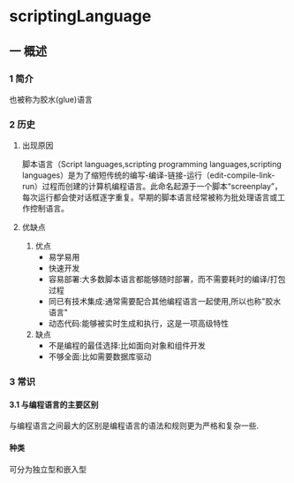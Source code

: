 # scriptingLanguage
## 一 概述
### 1 简介
也被称为胶水(glue)语言
### 2 历史
1. 出现原因
        
    脚本语言（Script languages,scripting programming languages,scripting languages）是为了缩短传统的编写-编译-链接-运行（edit-compile-link-run）过程而创建的计算机编程语言。此命名起源于一个脚本“screenplay”，每次运行都会使对话框逐字重复。早期的脚本语言经常被称为批处理语言或工作控制语言。
2. 优缺点
    1. 优点
        - 易学易用
        - 快速开发
        - 容易部署:大多数脚本语言都能够随时部署，而不需要耗时的编译/打包过程
        - 同已有技术集成:通常需要配合其他编程语言一起使用,所以也称"胶水语言"
        - 动态代码:能够被实时生成和执行，这是一项高级特性
    2. 缺点
        - 不是编程的最佳选择:比如面向对象和组件开发
        - 不够全面:比如需要数据库驱动

### 3 常识
#### 3.1 与编程语言的主要区别
与编程语言之间最大的区别是编程语言的语法和规则更为严格和复杂一些.

#### 种类
可分为独立型和嵌入型
